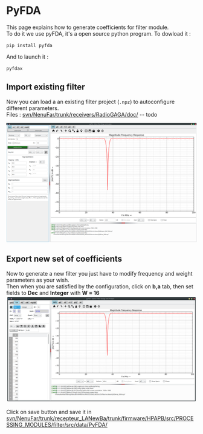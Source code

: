 # PyFDA

This page explains how to generate coefficients for filter module.  
To do it we use pyFDA, it's a open source python program. To dowload it : 
``` console
pip install pyfda
```
And to launch it : 
``` console
pyfdax
```
## Import existing filter
Now you can load a an existing filter project (`.npz`) to autoconfigure different parameters.   
Files : [svn/NenuFar/trunk/receivers/RadioGAGA/doc/](https://svn.obs-nancay.fr/svn/NenuFar/trunk/receivers/RadioGAGA/doc/)  -- todo

![Figure 1 : Loading of rej_36M.npz](../figures/pyfda_npz.png)



## Export new set of coefficients
Now to generate a new filter you just have to modify frequency and weight parameters as your wish.  
Then when you are satisfied by the configuration, click on **b,a** tab, then set fields to **Dec** and **Integer** with **W = 16**
![Figure 2 : Exporting coefficients](../figures/pyfda_export.png)

Click on save button and save it in [svn/NenuFar/trunk/recepteur_LANewBa/trunk/firmware/HPAPB/src/PROCESSING_MODULES/filter/src/data/PyFDA/](https://svn.obs-nancay.fr/svn/NenuFar/trunk/recepteur_LANewBa/trunk/firmware/HPAPB/src/PROCESSING_MODULES/filter/src/data/PyFDA/)